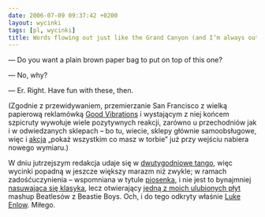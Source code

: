 ```yaml
---
date: 2006-07-09 09:37:42 +0200
layout: wycinki
tags: [pl, wycinki]
title: Words flowing out just like the Grand Canyon (and I’m always out looking for a female companion)
---
```


— Do you want a plain brown paper bag to put on top of this one?

— No, why?

— Er. Right. Have fun with these, then.

(Zgodnie z przewidywaniem, przemierzanie San Francisco z wielką papierową reklamówką [Good Vibrations](http://en.wikipedia.org/wiki/Good_Vibrations_%28business%29 'antique vibrator museum robi wrażenie') i wystającym z niej końcem szpicruty wywołuje wiele pozytywnych reakcji, zarówno u przechodniów jak i w odwiedzanych sklepach – bo tu, wiecie, sklepy głównie samoobsługowe, więc i [akcja](http://martek.org/torba_projekt/ 'klasyka Czadu') „pokaż wszystkim co masz w torbie” już przy wejściu nabiera nowego wymiaru.)

W dniu jutrzejszym redakcja udaje się w [dwutygodniowe tango](http://greentortoise.com/best.of.the.west.html 'in Big Sur we take some time to linger on'), więc wycinki popadną w jeszcze większy marazm niż zwykle; w ramach zadośćuczynienia – wspomniana w tytule [piosenka](http://m.shot.pl/ladies-do-love-me.ogg 'the gift of gab is the gift that I have, prawda'), i nie jest to bynajmniej [nasuwająca się klasyka](http://en.wikipedia.org/wiki/Road_Trippin%27 'blue, you sit so pretty west of the 1'), lecz otwierający [jedną z moich ulubionych płyt](http://djbc.net/beastles/ 'dj BC: „Let It Beast”') mashup Beatlesów z Beastie Boys. Och, i do tego odkryty właśnie [Luke Enlow](http://lenlow.com/ 'do imagine wild music'). Miłego.
